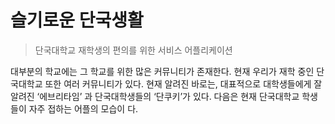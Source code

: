 # 슬기로운 단국생활
> 단국대학교 재학생의 편의를 위한 서비스 어플리케이션

대부분의 학교에는 그 학교를 위한 많은 커뮤니티가 존재한다. 현재 우리가 재학 중인 단국대학교 또한 여러 커뮤니티가 있다. 현재 알려진 바로는, 대표적으로 대학생들에게 잘 알려진 ‘에브리타임’ 과 단국대학생들의 ‘단쿠키’가 있다. 다음은 현재 단국대학교 학생들이 자주 접하는 어플의 모습이 다.

